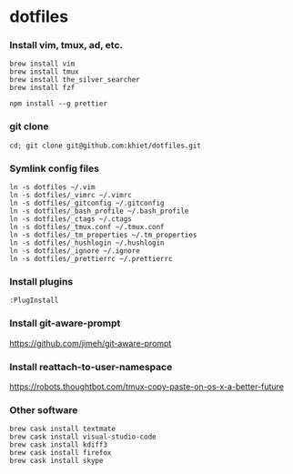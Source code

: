 # dotfiles

### Install vim, tmux, ad, etc.

```
brew install vim
brew install tmux
brew install the_silver_searcher
brew install fzf

npm install --g prettier
```

### git clone

```
cd; git clone git@github.com:khiet/dotfiles.git
```

### Symlink config files

```
ln -s dotfiles ~/.vim
ln -s dotfiles/_vimrc ~/.vimrc
ln -s dotfiles/_gitconfig ~/.gitconfig
ln -s dotfiles/_bash_profile ~/.bash_profile
ln -s dotfiles/_ctags ~/.ctags
ln -s dotfiles/_tmux.conf ~/.tmux.conf
ln -s dotfiles/_tm_properties ~/.tm_properties
ln -s dotfiles/_hushlogin ~/.hushlogin
ln -s dotfiles/_ignore ~/.ignore
ln -s dotfiles/_prettierrc ~/.prettierrc
```

### Install plugins

```
:PlugInstall
```

### Install git-aware-prompt

https://github.com/jimeh/git-aware-prompt

### Install reattach-to-user-namespace

https://robots.thoughtbot.com/tmux-copy-paste-on-os-x-a-better-future

### Other software

```
brew cask install textmate
brew cask install visual-studio-code
brew cask install kdiff3
brew cask install firefox
brew cask install skype
```
